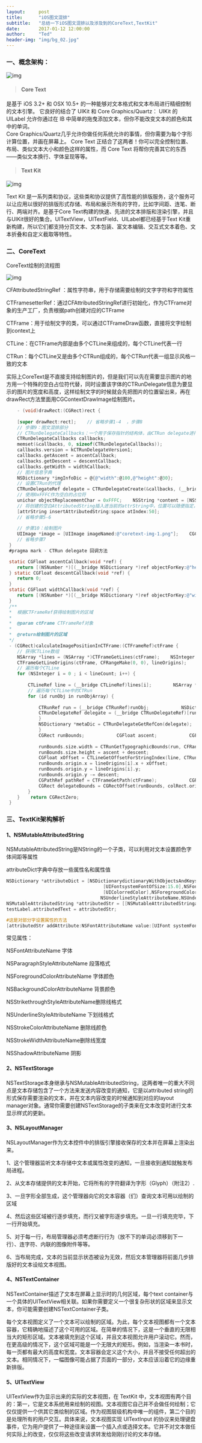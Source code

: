 ```yaml
---
layout:     post
title:      "iOS图文混排"
subtitle:   "总结一下iOS图文混排以及涉及到的CoreText,TextKit"
date:       2017-01-12 12:00:00
author:     "Ted"
header-img: "img/bg_02.jpg"
---
```


### 一、概念架构：

![img](/img/textkit/01.png)

> #### Core Text 

是基于 iOS 3.2+ 和 OSX 10.5+ 的一种能够对文本格式和文本布局进行精细控制的文本引擎。
它良好的结合了 UIKit 和 Core Graphics/Quartz：
UIKit 的 UILabel 允许你通过在 IB 中简单的拖曳添加文本，但你不能改变文本的颜色和其中的单词。  
Core Graphics/Quartz几乎允许你做任何系统允许的事情，但你需要为每个字形计算位置，并画在屏幕上。
Core Text 正结合了这两者！你可以完全控制位置、布局、类似文本大小和颜色这样的属性，而 Core Text 将帮你完善其它的东西——类似文本换行、字体呈现等等。

> #### Text Kit

![img](/img/textkit/02.png)

Text Kit 是一系列类和协议，这些类和协议提供了高性能的排版服务，这个服务可以让应用以很好的排版形式存储、布局和展示所有的字符，比如字间距、连笔、断行、两端对齐。是基于Core Text构建的快速、先进的文本排版和渲染引擎，并且与UIKit很好的集合。UITextView，UITextField、UILabel都已经基于Text Kit重新构建，所以它们都支持分页文本、文本包装、富文本编辑、交互式文本着色、文本折叠和自定义截取等特性。

### 二、CoreText

CoreText绘制的流程图

![img](/img/textkit/03.png)

CFAttributedStringRef ：属性字符串，用于存储需要绘制的文字字符和字符属性

CTFramesetterRef：通过CFAttributedStringRef进行初始化，作为CTFrame对象的生产工厂，负责根据path创建对应的CTFrame

CTFrame：用于绘制文字的类，可以通过CTFrameDraw函数，直接将文字绘制到context上

CTLine：在CTFrame内部是由多个CTLine来组成的，每个CTLine代表一行

CTRun：每个CTLine又是由多个CTRun组成的，每个CTRun代表一组显示风格一致的文本

实际上CoreText是不直接支持绘制图片的，但是我们可以先在需要显示图片的地方用一个特殊的空白占位符代替，同时设置该字体的CTRunDelegate信息为要显示的图片的宽度和高度，这样绘制文字的时候就会先把图片的位置留出来，再在drawRect方法里面用CGContextDrawImage绘制图片。

```objective-c
    - (void)drawRect:(CGRect)rect {
    
    [super drawRect:rect];    // 省略步骤1-4  ，步骤8
    // 步骤9：图文混排部分
    // CTRunDelegateCallbacks：一个用于保存指针的结构体，由CTRun delegate进行回调
    CTRunDelegateCallbacks callbacks;
    memset(&callbacks, 0, sizeof(CTRunDelegateCallbacks));
    callbacks.version = kCTRunDelegateVersion1;
    callbacks.getAscent = ascentCallback;
    callbacks.getDescent = descentCallback;
    callbacks.getWidth = widthCallback;    
    // 图片信息字典
    NSDictionary *imgInfoDic = @{@"width":@100,@"height":@30};    
    // 设置CTRun的代理
    CTRunDelegateRef delegate = CTRunDelegateCreate(&callbacks, (__bridge void *)imgInfoDic);    
    // 使用0xFFFC作为空白的占位符
    unichar objectReplacementChar = 0xFFFC;    NSString *content = [NSString stringWithCharacters:&objectReplacementChar length:1];    NSMutableAttributedString *space = [[NSMutableAttributedString alloc] initWithString:content];    CFAttributedStringSetAttribute((CFMutableAttributedStringRef)space, CFRangeMake(0, 1), kCTRunDelegateAttributeName, delegate);    CFRelease(delegate); 
    // 将创建的空白AttributedString插入进当前的attrString中，位置可以随便指定，不能越界
    [attrString insertAttributedString:space atIndex:50];    
    // 省略步骤5-6
    
    // 步骤10：绘制图片
    UIImage *image = [UIImage imageNamed:@"coretext-img-1.png"];    CGContextDrawImage(context, [self calculateImagePositionInCTFrame:frame], image.CGImage);   
    // 省略步骤7
 } 
 #pragma mark - CTRun delegate 回调方法

 static CGFloat ascentCallback(void *ref) {    
    return [(NSNumber *)[(__bridge NSDictionary *)ref objectForKey:@"height"] floatValue];
 } static CGFloat descentCallback(void *ref) {    
    return 0;
 } 
 static CGFloat widthCallback(void *ref) {    
    return [(NSNumber *)[(__bridge NSDictionary *)ref objectForKey:@"width"] floatValue];
 } 
 /**
 *  根据CTFrameRef获得绘制图片的区域
 *
 *  @param ctFrame CTFrameRef对象
 *
 *  @return绘制图片的区域
 */
 - (CGRect)calculateImagePositionInCTFrame:(CTFrameRef)ctFrame {    
    // 获得CTLine数组
    NSArray *lines = (NSArray *)CTFrameGetLines(ctFrame);    NSInteger lineCount = [lines count];    CGPoint lineOrigins[lineCount];
    CTFrameGetLineOrigins(ctFrame, CFRangeMake(0, 0), lineOrigins);    
    // 遍历每个CTLine
    for (NSInteger i = 0 ; i < lineCount; i++) {
        
        CTLineRef line = (__bridge CTLineRef)lines[i];        NSArray *runObjArray = (NSArray *)CTLineGetGlyphRuns(line);        
        // 遍历每个CTLine中的CTRun
        for (id runObj in runObjArray) {
            
            CTRunRef run = (__bridge CTRunRef)runObj;            NSDictionary *runAttributes = (NSDictionary *)CTRunGetAttributes(run);
            CTRunDelegateRef delegate = (__bridge CTRunDelegateRef)[runAttributes valueForKey:(id)kCTRunDelegateAttributeName];            if (delegate == nil) {                continue;
            }            
            NSDictionary *metaDic = CTRunDelegateGetRefCon(delegate);            if (![metaDic isKindOfClass:[NSDictionary class]]) {                continue;
            }            
            CGRect runBounds;            CGFloat ascent;            CGFloat descent;
            
            runBounds.size.width = CTRunGetTypographicBounds(run, CFRangeMake(0, 0), &ascent, &descent, NULL);
            runBounds.size.height = ascent + descent;            
            CGFloat xOffset = CTLineGetOffsetForStringIndex(line, CTRunGetStringRange(run).location, NULL);
            runBounds.origin.x = lineOrigins[i].x + xOffset;
            runBounds.origin.y = lineOrigins[i].y;
            runBounds.origin.y -= descent;            
            CGPathRef pathRef = CTFrameGetPath(ctFrame);            CGRect colRect = CGPathGetBoundingBox(pathRef);            
            CGRect delegateBounds = CGRectOffset(runBounds, colRect.origin.x, colRect.origin.y);            return delegateBounds;
        }
    }    return CGRectZero;
 }
```

### 三、TextKit架构解析

#### 1、NSMutableAttributedString

NSMutableAttributedString是NString的一个子类，可以利用对文本设置颜色字体间距等属性

attributeDict字典中存放一些属性名和属性值

```objective-c
NSDictionary *attributeDict = [NSDictionarydictionaryWithObjectsAndKeys:
                                    [UIFontsystemFontOfSize:15.0],NSFontAttributeName,
                                    [UIColorredColor],NSForegroundColorAttributeName,
                                   NSUnderlineStyleAttributeName,NSUnderlineStyleSingle,nil];
NSMutableAttributedString *attributedStr = [[NSMutableAttributedStringalloc]initWithString:@"今天天气还可以" attributes:attributeDict];
testLabel.attributedText = attributedStr;
```

```objective-c
#这是对部分字设置属性的方法
[attributedStr addAttribute:NSFontAttributeName value:[UIFont systemFontOfSize:16.0]                        range:NSMakeRange(2, 2)];
```

常见属性：

NSFontAttributeName 字体

NSParagraphStyleAttributeName 段落格式 

NSForegroundColorAttributeName 字体颜色

NSBackgroundColorAttributeName  背景颜色

NSStrikethroughStyleAttributeName删除线格式

NSUnderlineStyleAttributeName     下划线格式

NSStrokeColorAttributeName       删除线颜色

NSStrokeWidthAttributeName删除线宽度

NSShadowAttributeName 阴影

#### 2、NSTextStorage

NSTextStorage本身继承与NSMutableAttributedString，这两者唯一的重大不同点是文本存储包含了一个方法来发送内容改变的通知，它是以attributed string的形式保存需要渲染的文本，并在文本内容改变的时候通知到对应的layout manager对象。通常你需要创建NSTextStorage的子类来在文本改变时进行文本显示样式的更新。

#### 3、NSLayoutManager

NSLayoutManager作为文本控件中的排版引擎接收保存的文本并在屏幕上渲染出来。

1、这个管理器监听文本存储中文本或属性改变的通知，一旦接收到通知就触发布局进程。

2、从文本存储提供的文本开始，它将所有的字符翻译为字形（Glyph）（附注2）.

3、一旦字形全部生成，这个管理器向它的文本容器（们）查询文本可用以绘制的区域

4、然后这些区域被行逐步填充，而行又被字形逐步填充。一旦一行填充完毕，下一行开始填充。

5、对于每一行，布局管理器必须考虑断行行为（放不下的单词必须移到下一行）、连字符、内联的图像附件等等。

6、当布局完成，文本的当前显示状态被设为无效，然后文本管理器将前面几步排版好的文本设给文本视图。

#### 4、NSTextContainer

NSTextContainer描述了文本在屏幕上显示时的几何区域，每个text container与一个具体的UITextView相关联。如果你需要定义一个很复杂形状的区域来显示文本，你可能需要创建NSTextContainer子类。

每个文本视图定义了一个文本可以绘制的区域。为此，每个文本视图都有一个文本容器，它精确地描述了这个可用的区域。在简单的情况下，这是一个垂直的无限相当大的矩形区域。文本被填充到这个区域，并且文本视图允许用户滚动它。然而，在更高级的情况下，这个区域可能是一个无限大的矩形。例如，当渲染一本书时，每一页都有最大的高度和宽度。文本容器会定义这个大小，并且不接受任何超出的文本。相同情况下，一幅图像可能占据了页面的一部分，文本应该沿着它的边缘重新排版。

#### 5、UITextView

UITextView作为显示出来的实际的文本视图，在 TextKit 中，文本视图有两个目的：第一，它是文本系统用来绘制的视图。文本视图它自己并不会做任何绘制；它仅仅提供一个供其它类绘制的区域。作为视图层级机构中唯一的组件，第二个目的是处理所有的用户交互。具体来说，文本视图实现 UITextInput 的协议来处理键盘事件，它为用户提供了一种途径来设置一个插入点或选择文本。它并不对文本做任何实际上的改变，仅仅将这些改变请求转发给刚刚讨论的文本存储。

